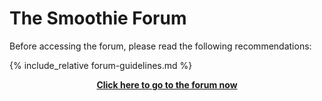 
# The Smoothie Forum

Before accessing the forum, please read the following recommendations:

{% include_relative forum-guidelines.md %}

<p align="center">
<strong><a href="https://forum.makerforums.info/c/controllers/smoothie/">Click here to go to the forum now</a></strong>
</p>
